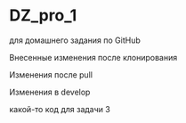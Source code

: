 # DZ_pro_1
для домашнего задания по GitHub

Внесенные изменения после клонирования

Изменения после pull

Изменения в develop

какой-то код для задачи 3